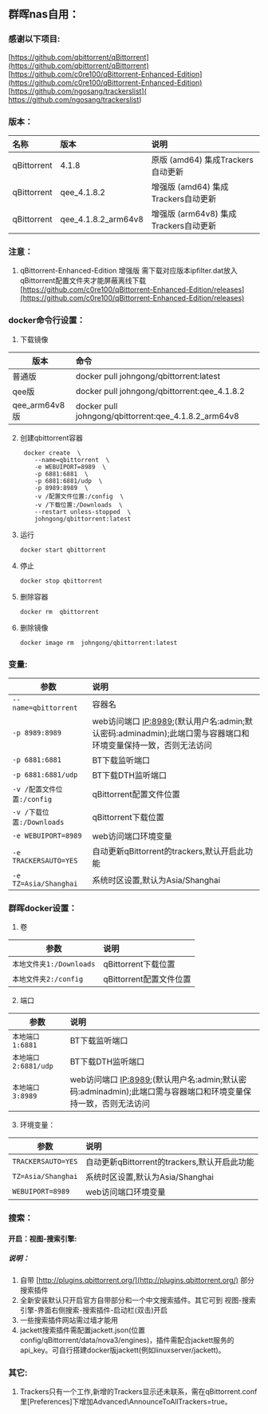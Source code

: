 ## 群晖nas自用：

### 感谢以下项目:
    
[https://github.com/qbittorrent/qBittorrent](https://github.com/qbittorrent/qBittorrent)   
[https://github.com/c0re100/qBittorrent-Enhanced-Edition](https://github.com/c0re100/qBittorrent-Enhanced-Edition)    
[https://github.com/ngosang/trackerslist]( https://github.com/ngosang/trackerslist)

### 版本：
  
|名称|版本|说明|
|:-|:-|:-|
|qBittorrent|4.1.8|原版 (amd64) 集成Trackers自动更新|
|qBittorrent|qee_4.1.8.2|增强版 (amd64) 集成Trackers自动更新|
|qBittorrent|qee_4.1.8.2_arm64v8|增强版 (arm64v8) 集成Trackers自动更新|

### 注意：

1. qBittorrent-Enhanced-Edition 增强版 需下载对应版本ipfilter.dat放入qBittorrent配置文件夹才能屏蔽离线下载 [https://github.com/c0re100/qBittorrent-Enhanced-Edition/releases](https://github.com/c0re100/qBittorrent-Enhanced-Edition/releases)

### docker命令行设置：

1. 下载镜像

|版本|命令|
|-|:-|
|普通版|docker pull johngong/qbittorrent:latest|
|qee版|docker pull johngong/qbittorrent:qee_4.1.8.2|
|qee_arm64v8版|docker pull johngong/qbittorrent:qee_4.1.8.2_arm64v8|

2. 创建qbittorrent容器

        docker create  \
           --name=qbittorrent  \
           -e WEBUIPORT=8989  \
           -p 6881:6881  \
           -p 6881:6881/udp  \
           -p 8989:8989  \
           -v /配置文件位置:/config  \
           -v /下载位置:/Downloads  \
           --restart unless-stopped  \
           johngong/qbittorrent:latest


3. 运行

       docker start qbittorrent

4. 停止

       docker stop qbittorrent

5. 删除容器

       docker rm  qbittorrent

6. 删除镜像

       docker image rm  johngong/qbittorrent:latest

### 变量:

|参数|说明|
|-|:-|
| `--name=qbittorrent` |容器名|
| `-p 8989:8989` |web访问端口 [IP:8989](IP:8989);(默认用户名:admin;默认密码:adminadmin);此端口需与容器端口和环境变量保持一致，否则无法访问|
| `-p 6881:6881` |BT下载监听端口|
| `-p 6881:6881/udp` |BT下载DTH监听端口
| `-v /配置文件位置:/config` |qBittorrent配置文件位置|
| `-v /下载位置:/Downloads` |qBittorrent下载位置|
| `-e WEBUIPORT=8989` |web访问端口环境变量|
| `-e TRACKERSAUTO=YES` |自动更新qBittorrent的trackers,默认开启此功能|
| `-e TZ=Asia/Shanghai` |系统时区设置,默认为Asia/Shanghai|

### 群晖docker设置：

1. 卷

|参数|说明|
|-|:-|
| `本地文件夹1:/Downloads` |qBittorrent下载位置|
| `本地文件夹2:/config` |qBittorrent配置文件位置|

2. 端口

|参数|说明|
|-|:-|
| `本地端口1:6881` |BT下载监听端口|
| `本地端口2:6881/udp` |BT下载DTH监听端口|
| `本地端口3:8989` |web访问端口 [IP:8989](IP:8989);(默认用户名:admin;默认密码:adminadmin);此端口需与容器端口和环境变量保持一致，否则无法访问|

3. 环境变量：

|参数|说明|
|-|:-|
| `TRACKERSAUTO=YES` |自动更新qBittorrent的trackers,默认开启此功能|
| `TZ=Asia/Shanghai` |系统时区设置,默认为Asia/Shanghai|
| `WEBUIPORT=8989` |web访问端口环境变量|

### 搜索：

#### 开启：视图-搜索引擎:
##### 说明：

1. 自带 [http://plugins.qbittorrent.org/](http://plugins.qbittorrent.org/) 部分搜索插件
2. 全新安装默认只开启官方自带部分和一个中文搜索插件。其它可到 视图-搜索引擎-界面右侧搜索-搜索插件-启动栏(双击)开启
3. 一些搜索插件网站需过墙才能用
4. jackett搜索插件需配置jackett.json(位置config/qBittorrent/data/nova3/engines)，插件需配合jackett服务的api_key。可自行搭建docker版jackett(例如linuxserver/jackett)。

### 其它:

1. Trackers只有一个工作,新增的Trackers显示还未联系，需在qBittorrent.conf里[Preferences]下增加Advanced\AnnounceToAllTrackers=true。
